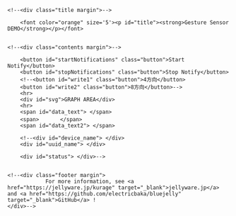 <!doctype html>
<!--
Copyright 2017-2020 JellyWare Inc. All Rights Reserved.
-->
<html>
  <head>
    <meta charset="utf-8">
    <meta http-equiv="X-UA-Compatible" content="IE=edge">
    <meta name="description" content="BlueJelly">
    <meta name="viewport" content="width=640, maximum-scale=1.0, user-scalable=yes">
    <title>Gesture Sensor DEMO</title>
    <link href="https://fonts.googleapis.com/css?family=Lato:100,300,400,700,900" rel="stylesheet" type="text/css">
    <link rel="stylesheet" href="style.css">
    <script type="text/javascript" src="bluejelly.js"></script>
    <script type="text/javascript" src="./smoothie.js"></script>
  </head>

<body>
<!--<div class="container">-->

    <!--<div class="title margin">-->
    
        <font color="orange" size='5'><p id="title"><strong>Gesture Sensor DEMO</strong></p></font>
   

    <!--<div class="contents margin">-->
    
        <button id="startNotifications" class="button">Start Notify</button>
        <button id="stopNotifications" class="button">Stop Notify</button>
        <!--<button id="write1" class="button">4方向</button>
        <button id="write2" class="button">8方向</button>-->
        <hr>
        <div id="svg">GRAPH AREA</div>
        <hr>
        <span id="data_text"> </span>
        <span>　　　　</span>
        <span id="data_text2"> </span>
        
        <!--<div id="device_name"> </div>
        <div id="uuid_name"> </div>
        
        <div id="status"> </div>-->

    
    <!--<div class="footer margin">
                For more information, see <a href="https://jellyware.jp/kurage" target="_blank">jellyware.jp</a> and <a href="https://github.com/electricbaka/bluejelly" target="_blank">GitHub</a> !
    </div>-->



<script>



let startflag=0;


//--------------------------------------------------
//Global変数
//--------------------------------------------------
//BlueJellyのインスタンス生成
const ble = new BlueJelly();
const ble2 = new BlueJelly();



//TimeSeriesのインスタンス生成
const ble_data = new TimeSeries();



//-------------------------------------------------
//smoothie.js
//-------------------------------------------------
function createTimeline() {
    const chart = new SmoothieChart({
        millisPerPixel: 20,
        grid: {
            fillStyle: '#ff8319',
            strokeStyle: '#ffffff',
            millisPerLine: 800
        },
        maxValue: 5000,
        minValue: 0
    });
    chart.addTimeSeries(ble_data, {
        strokeStyle: 'rgba(255, 255, 255, 1)',
        fillStyle: 'rgba(255, 255, 255, 0.2)',
        lineWidth: 4
    });
    chart.streamTo(document.getElementById("chart"), 500);
}


//--------------------------------------------------
//ロード時の処理
//--------------------------------------------------
window.onload = function () {
  //UUIDの設定
  ble.setUUID("UUID1","dd5f7232-1560-4792-953d-0b2015f15340","8796fa1b-986d-419a-8f84-137710a2354f");//TX　　Service UUID,Characteristic UUID
  ble2.setUUID("UUID1","dd5f7232-1560-4792-953d-0b2015f15340","1e630bfc-08ca-44c0-a7c5-58dae380884d");//RX　　Service UUID,Characteristic UUID
  
  
  //UUIDの取得方法→Powershellで　[Guid]::NewGuid()　と打つとUUIDが発行される。3回やって、1個目をService UUIDにして2個目と3個目をCharacteristic UUIDにする。
  //smoothie.js
  //createTimeline();
  
  
  main();

}


//--------------------------------------------------
//Scan後の処理
//--------------------------------------------------
ble.onScan = function (deviceName) {
  //document.getElementById('device_name').innerHTML = deviceName;
  document.getElementById('status').innerHTML = "found device!";
}


//--------------------------------------------------
//ConnectGATT後の処理
//--------------------------------------------------
ble.onConnectGATT = function (uuid) {
  console.log('> connected GATT!');

  //document.getElementById('uuid_name').innerHTML = uuid;
  //document.getElementById('status').innerHTML = "connected GATT!";
}


//--------------------------------------------------
//Sensor1 Read後の処理：得られたデータの表示など行う
//--------------------------------------------------
ble.onRead = function (data, uuid){
  //フォーマットに従って値を取得
  let value = "";
  for(let i = 0; i < data.byteLength; i++){
    value = value + String.fromCharCode(data.getInt8(i));
  }
  
  var array_value =value.split(",");

  //コンソールに値を表示
  //console.log(array_value);
  

  //HTMLにデータを表示
  document.getElementById('data_text').innerHTML = Number(array_value[0]);
  document.getElementById('data_text2').innerHTML = Number(array_value[1]);
  sosimode=Number(array_value[1]);
  startflag = 1;
  if(pre_sosimode != sosimode) gesflag=1;
  //console.log(startflag);

}


//--------------------------------------------------
//Sensot1 Write後の処理
//--------------------------------------------------
ble2.onWrite = function(uuid){
  //document.getElementById('uuid_name').innerHTML = uuid;
  //document.getElementById('status').innerHTML = "written data"
}


//--------------------------------------------------
//Start Notify後の処理
//--------------------------------------------------
ble.onStartNotify = function(uuid){
  console.log('> Start Notify!');

  //document.getElementById('uuid_name').innerHTML = uuid;
  //document.getElementById('status').innerHTML = "started Notify";
}


//--------------------------------------------------
//Stop Notify後の処理
//--------------------------------------------------
ble.onStopNotify = function(uuid){
  console.log('> Stop Notify!');

  //document.getElementById('uuid_name').innerHTML = uuid;
  //document.getElementById('status').innerHTML = "stopped Notify";
}


//-------------------------------------------------
//ボタンが押された時のイベント登録
//--------------------------------------------------
document.getElementById('startNotifications').addEventListener('click', function() {
      ble.startNotify('UUID1');
});

document.getElementById('stopNotifications').addEventListener('click', function() {
      ble.stopNotify('UUID1');
});


/*
document.getElementById('write1').addEventListener('click', function() {
  //フォーマットに従って値を変換
  const textEncoder = new TextEncoder();
  const text_data ="mode0";
  const text_data_encoded = textEncoder.encode(text_data + '\n');
  ble2.write('UUID1', text_data_encoded);
  gesflag=1;
  sosimode=0;
});

document.getElementById('write2').addEventListener('click', function() {
  //フォーマットに従って値を変換
  const textEncoder = new TextEncoder();
  const text_data = "mode1";
  const text_data_encoded = textEncoder.encode(text_data + '\n');
  ble2.write('UUID1', text_data_encoded);
  gesflag=1;
  sosimode=1;
});
*/







async function main() {
	while(true){
	    await wait(10); //
	    Create_grapf();
    }
}



const wait = (ms) => {
  return new Promise((resolve, reject) => {
    setTimeout(resolve, ms);
  });
};



let p_pos=0;
let sosimode=0;
let screen_w = 900;
let screen_h = 700;
let lineX=screen_w/2;
let lineY=screen_h/2;
let gesflag=0;
let gescyc=0;
let get_uart=0;
let display_text=""
let baisu=2;
let pre_sosimode=0;




function Create_grapf() {

	let i=0;
	let ii=0;
	var plot_color = new Array('red', 'blue', 'yellow' ,'green');
	
	
	if(startflag==1){
		get_uart= Number(document.getElementById('data_text').innerText);
		
		display_text="<svg xmlns='http://www.w3.org/2000/svg' version='1.1' height='" + screen_h + "' width='" + screen_w + "' viewBox='-80 -10 1000 750' class='SvgFrame'>"
		display_text = display_text + "<rect x='-80' y='-10' width='1000' height='50' rx='10' ry='10' fill='blue' />"
		display_text = display_text + "<text x='0' y='30' font-size='40' stroke='cyan'  fill='cyan' text-anchor='start' stroke-width='1'>ジェスチャーセンサ　DEMO</text>"
		display_text = display_text + "<text x='0' y='100' font-size='20' stroke='red'  fill='red' text-anchor='start' stroke-width='1'>2cmくらいの高さで動かしてください</text>"
		
		
		if(gesflag==1){
    		gescyc=0;
    		console.log("gesflag==1");
    		
		    if(sosimode==0){	
		      display_text = display_text + pos0_line();
		      display_text = display_text + pos2_line();
		      display_text = display_text + pos4_line();
		      display_text = display_text + pos6_line();
		      display_text = display_text + pos8_line();
		    }else if(sosimode==1){
		      display_text = display_text + pos0_line();
		      display_text = display_text + pos1_line();
		      display_text = display_text + pos2_line();
		      display_text = display_text + pos3_line();
		      display_text = display_text + pos4_line();
		      display_text = display_text + pos5_line();
		      display_text = display_text + pos6_line();
		      display_text = display_text + pos7_line();
		      display_text = display_text + pos8_line();
		    }
		    
		    gesflag=2;
		    display_text += "</svg>"
		    document.getElementById("svg").innerHTML =  display_text;
    	}
    	
    	
    	
		if(p_pos != get_uart){
			gesflag=0;
			gescyc=0;
			
			
		    if(sosimode==0){
		      if(get_uart==0){
		        display_text = display_text + pos0_line();
		        display_text = display_text + pos2_line();
		        display_text = display_text + pos4_line();
		        display_text = display_text + pos6_line();
		        display_text = display_text + pos8_line();  
		      }else if(get_uart==1){
		        display_text = display_text + pos2_line();
		        display_text = display_text + pos4_line();
		        display_text = display_text + pos6_line();
				display_text = display_text +  pos8_line();
		        display_text = display_text + "<polygon points='"+(lineX-17*baisu)+","+(lineY-50*baisu)+" "+(lineX+17*baisu)+","+(lineY-50*baisu)+" "+(lineX+17*baisu)+","+(lineY-85*baisu)+"' stroke='orange' fill='orange' />"
		        display_text = display_text + "<polygon points='"+(lineX-17*baisu)+","+(lineY-50*baisu)+" "+(lineX-17*baisu)+","+(lineY-85*baisu)+" "+(lineX+17*baisu)+","+(lineY-85*baisu)+"' stroke='orange' fill='orange' />"
		        display_text = display_text + "<polygon points='"+(lineX-32*baisu)+","+(lineY-85*baisu)+" "+(lineX+0*baisu)+","+(lineY-130*baisu)+" "+(lineX+32*baisu)+","+(lineY-85*baisu)+"' stroke='orange' fill='orange' />"
		      }else if(get_uart==2){
		        display_text = display_text + pos0_line();
		        display_text = display_text + pos4_line();
		        display_text = display_text + pos6_line();
		        display_text = display_text + pos8_line();
		        display_text = display_text + "<polygon points='"+(lineX+50*baisu)+","+(lineY-17*baisu)+" "+(lineX+50*baisu)+","+(lineY+17*baisu)+" "+(lineX+85*baisu)+","+(lineY+17*baisu)+"' stroke='orange' fill='orange' />"
		        display_text = display_text + "<polygon points='"+(lineX+50*baisu)+","+(lineY-17*baisu)+" "+(lineX+85*baisu)+","+(lineY-17*baisu)+" "+(lineX+85*baisu)+","+(lineY+17*baisu)+"' stroke='orange' fill='orange' />"
		        display_text = display_text + "<polygon points='"+(lineX+85*baisu)+","+(lineY-32*baisu)+" "+(lineX+130*baisu)+","+(lineY-0*baisu)+" "+(lineX+85*baisu)+","+(lineY+32*baisu)+"' stroke='orange' fill='orange' />"
		      }else if(get_uart==3){
		        display_text = display_text + pos0_line();
		        display_text = display_text + pos2_line();
		        display_text = display_text + pos6_line();
		        display_text = display_text + pos8_line();
		        display_text = display_text + "<polygon points='"+(lineX-17*baisu)+","+(lineY+50*baisu)+" "+(lineX+17*baisu)+","+(lineY+50*baisu)+" "+(lineX+17*baisu)+","+(lineY+85*baisu)+"' stroke='orange' fill='orange' />"
		        display_text = display_text + "<polygon points='"+(lineX-17*baisu)+","+(lineY+50*baisu)+" "+(lineX-17*baisu)+","+(lineY+85*baisu)+" "+(lineX+17*baisu)+","+(lineY+85*baisu)+"' stroke='orange' fill='orange' />"
		        display_text = display_text + "<polygon points='"+(lineX-32*baisu)+","+(lineY+85*baisu)+" "+(lineX+0*baisu)+","+(lineY+130*baisu)+" "+(lineX+32*baisu)+","+(lineY+85*baisu)+"' stroke='orange' fill='orange' />"  
		      }else if(get_uart==4){
		        display_text = display_text + pos0_line();
		        display_text = display_text + pos2_line();
		        display_text = display_text + pos4_line();
		        display_text = display_text + pos8_line();
		        display_text = display_text + "<polygon points='"+(lineX-50*baisu)+","+(lineY-17*baisu)+" "+(lineX-50*baisu)+","+(lineY+17*baisu)+" "+(lineX-85*baisu)+","+(lineY+17*baisu)+"' stroke='orange' fill='orange' />"
		        display_text = display_text + "<polygon points='"+(lineX-50*baisu)+","+(lineY-17*baisu)+" "+(lineX-85*baisu)+","+(lineY-17*baisu)+" "+(lineX-85*baisu)+","+(lineY+17*baisu)+"' stroke='orange' fill='orange' />"
		        display_text = display_text + "<polygon points='"+(lineX-85*baisu)+","+(lineY-32*baisu)+" "+(lineX-130*baisu)+","+(lineY+0*baisu)+" "+(lineX-85*baisu)+","+(lineY+32*baisu)+"' stroke='orange' fill='orange' />"     
		      }else if(get_uart==5){
		        display_text = display_text + pos0_line();
		        display_text = display_text + pos2_line();
		        display_text = display_text + pos4_line();
		        display_text = display_text + pos6_line();
				display_text = display_text + "<circle cx='"+lineX+"' cy='"+lineY+"' r='" +30*baisu+"' fill='orange' />"
		      }else if(get_uart==20){
		        display_text = display_text + pos8_line();
		        display_text = display_text + "<polygon points='"+(lineX-17*baisu)+","+(lineY-50*baisu)+" "+(lineX+17*baisu)+","+(lineY-50*baisu)+" "+(lineX+17*baisu)+","+(lineY-85*baisu)+"' stroke='orange' fill='orange' />"
		        display_text = display_text + "<polygon points='"+(lineX-17*baisu)+","+(lineY-50*baisu)+" "+(lineX-17*baisu)+","+(lineY-85*baisu)+" "+(lineX+17*baisu)+","+(lineY-85*baisu)+"' stroke='orange' fill='orange' />"
		        display_text = display_text + "<polygon points='"+(lineX-32*baisu)+","+(lineY-85*baisu)+" "+(lineX+0*baisu)+","+(lineY-130*baisu)+" "+(lineX+32*baisu)+","+(lineY-85*baisu)+"' stroke='orange' fill='orange' />"
		        
		        display_text = display_text + "<polygon points='"+(lineX+50*baisu)+","+(lineY-17*baisu)+" "+(lineX+50*baisu)+","+(lineY+17*baisu)+" "+(lineX+85*baisu)+","+(lineY+17*baisu)+"' stroke='orange' fill='orange' />"
		        display_text = display_text + "<polygon points='"+(lineX+50*baisu)+","+(lineY-17*baisu)+" "+(lineX+85*baisu)+","+(lineY-17*baisu)+" "+(lineX+85*baisu)+","+(lineY+17*baisu)+"' stroke='orange' fill='orange' />"
		        display_text = display_text + "<polygon points='"+(lineX+85*baisu)+","+(lineY-32*baisu)+" "+(lineX+130*baisu)+","+(lineY-0*baisu)+" "+(lineX+85*baisu)+","+(lineY+32*baisu)+"' stroke='orange' fill='orange' />"
		        
		        display_text = display_text + "<polygon points='"+(lineX-17*baisu)+","+(lineY+50*baisu)+" "+(lineX+17*baisu)+","+(lineY+50*baisu)+" "+(lineX+17*baisu)+","+(lineY+85*baisu)+"' stroke='orange' fill='orange' />"
		        display_text = display_text + "<polygon points='"+(lineX-17*baisu)+","+(lineY+50*baisu)+" "+(lineX-17*baisu)+","+(lineY+85*baisu)+" "+(lineX+17*baisu)+","+(lineY+85*baisu)+"' stroke='orange' fill='orange' />"
		        display_text = display_text + "<polygon points='"+(lineX-32*baisu)+","+(lineY+85*baisu)+" "+(lineX+0*baisu)+","+(lineY+130*baisu)+" "+(lineX+32*baisu)+","+(lineY+85*baisu)+"' stroke='orange' fill='orange' />"
		        
		        display_text = display_text + "<polygon points='"+(lineX-50*baisu)+","+(lineY-17*baisu)+" "+(lineX-50*baisu)+","+(lineY+17*baisu)+" "+(lineX-85*baisu)+","+(lineY+17*baisu)+"' stroke='orange' fill='orange' />";
		        display_text = display_text + "<polygon points='"+(lineX-50*baisu)+","+(lineY-17*baisu)+" "+(lineX-85*baisu)+","+(lineY-17*baisu)+" "+(lineX-85*baisu)+","+(lineY+17*baisu)+"' stroke='orange' fill='orange' />"
		        display_text = display_text + "<polygon points='"+(lineX-85*baisu)+","+(lineY-32*baisu)+" "+(lineX-130*baisu)+","+(lineY+0*baisu)+" "+(lineX-85*baisu)+","+(lineY+32*baisu)+"' stroke='orange' fill='orange' />"
		      
		      }else if(get_uart==21){
		     	display_text = display_text + "<circle cx='"+lineX+"' cy='"+lineY+"' r='" +29*baisu+"' fill='orangered' />"
		        display_text = display_text + pos0_line();
		        display_text = display_text + pos2_line();
		        display_text = display_text + pos4_line();
		        display_text = display_text + pos6_line();
		      }
		    }else if(sosimode==1){
				DisplayB();
		    }
		    
		    if(get_uart==1) display_text = display_text + "<text x='0' y='"+(screen_h/5*4)+"' font-size='50' font-family='メイリオ' stroke='green'  fill='green' text-anchor='start' stroke-width='1'>上</text>";
		    if(get_uart==2) display_text = display_text + "<text x='0' y='"+(screen_h/5*4)+"' font-size='50' font-family='メイリオ' stroke='green'  fill='green' text-anchor='start' stroke-width='1'>右</text>";
		    if(get_uart==3) display_text = display_text + "<text x='0' y='"+(screen_h/5*4)+"' font-size='50' font-family='メイリオ' stroke='green'  fill='green' text-anchor='start' stroke-width='1'>下</text>";
		    if(get_uart==4) display_text = display_text + "<text x='0' y='"+(screen_h/5*4)+"' font-size='50' font-family='メイリオ' stroke='green'  fill='green' text-anchor='start' stroke-width='1'>左</text>";
		    if(get_uart==5) display_text = display_text + "<text x='0' y='"+(screen_h/5*4)+"' font-size='50' font-family='メイリオ' stroke='magenta'  fill='magenta' text-anchor='start' stroke-width='1'>セット</text>";
		    if(get_uart==6) display_text = display_text + "<text x='0' y='"+(screen_h/5*4)+"' font-size='50' font-family='メイリオ' stroke='green'  fill='green' text-anchor='start' stroke-width='1'>右上</text>";
		    if(get_uart==7) display_text = display_text + "<text x='0' y='"+(screen_h/5*4)+"' font-size='50' font-family='メイリオ' stroke='green'  fill='green' text-anchor='start' stroke-width='1'>右下</text>";
		    if(get_uart==8) display_text = display_text + "<text x='0' y='"+(screen_h/5*4)+"' font-size='50' font-family='メイリオ' stroke='green'  fill='green' text-anchor='start' stroke-width='1'>左下</text>";
		    if(get_uart==9) display_text = display_text + "<text x='0' y='"+(screen_h/5*4)+"' font-size='50' font-family='メイリオ' stroke='green'  fill='green' text-anchor='start' stroke-width='1'>左上</text>";
		    if(get_uart==20) display_text = display_text + "<text x='0' y='"+(screen_h/5*4)+"' font-size='50' font-family='メイリオ' stroke='red'  fill='red' text-anchor='start' stroke-width='1'>決定</text>";
		    if(get_uart==21) display_text = display_text + "<text x='0' y='"+(screen_h/5*4)+"' font-size='50' font-family='メイリオ' stroke='magenta'  fill='magenta' text-anchor='start' stroke-width='1'>決定モード</text>";
		    
		    
		    
		    display_text += "</svg>"
	    	document.getElementById("svg").innerHTML =  display_text;
		}else{
			gescyc++;
		    if(gescyc>300) gescyc=400;
		    if(gescyc>300 && gesflag==0) gesflag=1;
		}
		
		p_pos=get_uart;
		pre_sosimode=sosimode;
		
	    
    }
}



function display0(){
	display_text = display_text + pos0_line();
	display_text = display_text + pos1_line();
	display_text = display_text + pos2_line();
	display_text = display_text + pos3_line();
	display_text = display_text + pos4_line();
	display_text = display_text + pos5_line();
	display_text = display_text + pos6_line();
	display_text = display_text + pos7_line();
	display_text = display_text + pos8_line();  
}

function display1(){
	display_text = display_text + pos1_line();
	display_text = display_text + pos2_line();
	display_text = display_text + pos3_line();
	display_text = display_text + pos4_line();
	display_text = display_text + pos5_line();
	display_text = display_text + pos6_line();
	display_text = display_text + pos7_line();
	display_text = display_text + pos8_line();
	display_text = display_text + "<polygon points='"+(lineX-17*baisu)+","+(lineY-50*baisu)+" "+(lineX+17*baisu)+","+(lineY-50*baisu)+" "+(lineX+17*baisu)+","+(lineY-85*baisu)+"' stroke='orange' fill='orange' />"
	display_text = display_text + "<polygon points='"+(lineX-17*baisu)+","+(lineY-50*baisu)+" "+(lineX-17*baisu)+","+(lineY-85*baisu)+" "+(lineX+17*baisu)+","+(lineY-85*baisu)+"' stroke='orange' fill='orange' />"
	display_text = display_text + "<polygon points='"+(lineX-32*baisu)+","+(lineY-85*baisu)+" "+(lineX+0*baisu)+","+(lineY-130*baisu)+" "+(lineX+32*baisu)+","+(lineY-85*baisu)+"' stroke='orange' fill='orange' />"
}

function display2(){
	display_text = display_text + pos0_line();
	display_text = display_text + pos1_line();
	display_text = display_text + pos3_line();
	display_text = display_text + pos4_line();
	display_text = display_text + pos5_line();
	display_text = display_text + pos6_line();
	display_text = display_text + pos7_line();
	display_text = display_text + pos8_line();
	display_text = display_text + "<polygon points='"+(lineX+50*baisu)+","+(lineY-17*baisu)+" "+(lineX+50*baisu)+","+(lineY+17*baisu)+" "+(lineX+85*baisu)+","+(lineY+17*baisu)+"' stroke='orange' fill='orange' />"
	display_text = display_text + "<polygon points='"+(lineX+50*baisu)+","+(lineY-17*baisu)+" "+(lineX+85*baisu)+","+(lineY-17*baisu)+" "+(lineX+85*baisu)+","+(lineY+17*baisu)+"' stroke='orange' fill='orange' />"
	display_text = display_text + "<polygon points='"+(lineX+85*baisu)+","+(lineY-32*baisu)+" "+(lineX+130*baisu)+","+(lineY-0*baisu)+" "+(lineX+85*baisu)+","+(lineY+32*baisu)+"' stroke='orange' fill='orange' />"
}

function display3(){
	display_text = display_text + pos0_line();
	display_text = display_text + pos1_line();
	display_text = display_text + pos2_line();
	display_text = display_text + pos3_line();
	display_text = display_text + pos5_line();
	display_text = display_text + pos6_line();
	display_text = display_text + pos7_line();
	display_text = display_text + pos8_line();
	display_text = display_text + "<polygon points='"+(lineX-17*baisu)+","+(lineY+50*baisu)+" "+(lineX+17*baisu)+","+(lineY+50*baisu)+" "+(lineX+17*baisu)+","+(lineY+85*baisu)+"' stroke='orange' fill='orange' />"
	display_text = display_text + "<polygon points='"+(lineX-17*baisu)+","+(lineY+50*baisu)+" "+(lineX-17*baisu)+","+(lineY+85*baisu)+" "+(lineX+17*baisu)+","+(lineY+85*baisu)+"' stroke='orange' fill='orange' />"
	display_text = display_text + "<polygon points='"+(lineX-32*baisu)+","+(lineY+85*baisu)+" "+(lineX+0*baisu)+","+(lineY+130*baisu)+" "+(lineX+32*baisu)+","+(lineY+85*baisu)+"' stroke='orange' fill='orange' />"   
}

function display4(){
	display_text = display_text + pos0_line();
	display_text = display_text + pos1_line();
	display_text = display_text + pos2_line();
	display_text = display_text + pos3_line();
	display_text = display_text + pos4_line();
	display_text = display_text + pos5_line();
	display_text = display_text + pos7_line();
	display_text = display_text + pos8_line();
	display_text = display_text + "<polygon points='"+(lineX-50*baisu)+","+(lineY-17*baisu)+" "+(lineX-50*baisu)+","+(lineY+17*baisu)+" "+(lineX-85*baisu)+","+(lineY+17*baisu)+"' stroke='orange' fill='orange' />"
	display_text = display_text + "<polygon points='"+(lineX-50*baisu)+","+(lineY-17*baisu)+" "+(lineX-85*baisu)+","+(lineY-17*baisu)+" "+(lineX-85*baisu)+","+(lineY+17*baisu)+"' stroke='orange' fill='orange' />"
	display_text = display_text + "<polygon points='"+(lineX-85*baisu)+","+(lineY-32*baisu)+" "+(lineX-130*baisu)+","+(lineY+0*baisu)+" "+(lineX-85*baisu)+","+(lineY+32*baisu)+"' stroke='orange' fill='orange' />"
}

function display5(){
	display_text = display_text + pos0_line();
	display_text = display_text + pos1_line();
	display_text = display_text + pos2_line();
	display_text = display_text + pos3_line();
	display_text = display_text + pos4_line();
	display_text = display_text + pos5_line();
	display_text = display_text + pos6_line();
	display_text = display_text + pos7_line();
	display_text = display_text + "<circle cx='"+lineX+"' cy='"+lineY+"' r='" +30*baisu+"' fill='orange' />";
}

function display6(){
	display_text = display_text + pos0_line();
	display_text = display_text + pos2_line();
	display_text = display_text + pos3_line();
	display_text = display_text + pos4_line();
	display_text = display_text + pos5_line();
	display_text = display_text + pos6_line();
	display_text = display_text + pos7_line();
	display_text = display_text + pos8_line();
	display_text = display_text + "<polygon points='"+(lineX+23*baisu)+","+(lineY-47*baisu)+" "+(lineX+47*baisu)+","+(lineY-23*baisu)+" "+(lineX+48*baisu)+","+(lineY-72*baisu)+"' stroke='orange' fill='orange' />"
	display_text = display_text + "<polygon points='"+(lineX+72*baisu)+","+(lineY-48*baisu)+" "+(lineX+47*baisu)+","+(lineY-23*baisu)+" "+(lineX+48*baisu)+","+(lineY-72*baisu)+"' stroke='orange' fill='orange' />"
	display_text = display_text + "<polygon points='"+(lineX+37*baisu)+","+(lineY-83*baisu)+" "+(lineX+82*baisu)+","+(lineY-37*baisu)+" "+(lineX+92*baisu)+","+(lineY-92*baisu)+"' stroke='orange' fill='orange' />"
}

function display7(){
	display_text = display_text + pos0_line();
	display_text = display_text + pos1_line();
	display_text = display_text + pos2_line();
	display_text = display_text + pos4_line();
	display_text = display_text + pos5_line();
	display_text = display_text + pos6_line();
	display_text = display_text + pos7_line();
	display_text = display_text + pos8_line();
	display_text = display_text + "<polygon points='"+(lineX+23*baisu)+","+(lineY+47*baisu)+" "+(lineX+47*baisu)+","+(lineY+23*baisu)+" "+(lineX+48*baisu)+","+(lineY+72*baisu)+"' stroke='orange' fill='orange' />"
	display_text = display_text + "<polygon points='"+(lineX+72*baisu)+","+(lineY+48*baisu)+" "+(lineX+47*baisu)+","+(lineY+23*baisu)+" "+(lineX+48*baisu)+","+(lineY+72*baisu)+"' stroke='orange' fill='orange' />"
	display_text = display_text + "<polygon points='"+(lineX+37*baisu)+","+(lineY+83*baisu)+" "+(lineX+82*baisu)+","+(lineY+37*baisu)+" "+(lineX+92*baisu)+","+(lineY+92*baisu)+"' stroke='orange' fill='orange' />"
}

function display8(){
	display_text = display_text + pos0_line();
	display_text = display_text + pos1_line();
	display_text = display_text + pos2_line();
	display_text = display_text + pos3_line();
	display_text = display_text + pos4_line();
	display_text = display_text + pos6_line();
	display_text = display_text + pos7_line();
	display_text = display_text + pos8_line();
	display_text = display_text + "<polygon points='"+(lineX-23*baisu)+","+(lineY+47*baisu)+" "+(lineX-47*baisu)+","+(lineY+23*baisu)+" "+(lineX-48*baisu)+","+(lineY+72*baisu)+"' stroke='orange' fill='orange' />"
	display_text = display_text + "<polygon points='"+(lineX-72*baisu)+","+(lineY+48*baisu)+" "+(lineX-47*baisu)+","+(lineY+23*baisu)+" "+(lineX-48*baisu)+","+(lineY+72*baisu)+"' stroke='orange' fill='orange' />"
	display_text = display_text + "<polygon points='"+(lineX-37*baisu)+","+(lineY+83*baisu)+" "+(lineX-82*baisu)+","+(lineY+37*baisu)+" "+(lineX-92*baisu)+","+(lineY+92*baisu)+"' stroke='orange' fill='orange' />"
}

function display9(){
	display_text = display_text + pos0_line();
	display_text = display_text + pos1_line();
	display_text = display_text + pos2_line();
	display_text = display_text + pos3_line();
	display_text = display_text + pos4_line();
	display_text = display_text + pos5_line();
	display_text = display_text + pos6_line();
	display_text = display_text + pos8_line();
	display_text = display_text + "<polygon points='"+(lineX-23*baisu)+","+(lineY-47*baisu)+" "+(lineX-47*baisu)+","+(lineY-23*baisu)+" "+(lineX-48*baisu)+","+(lineY-72*baisu)+"' stroke='orange' fill='orange' />"
	display_text = display_text + "<polygon points='"+(lineX-72*baisu)+","+(lineY-48*baisu)+" "+(lineX-47*baisu)+","+(lineY-23*baisu)+" "+(lineX-48*baisu)+","+(lineY-72*baisu)+"' stroke='orange' fill='orange' />"
	display_text = display_text + "<polygon points='"+(lineX-37*baisu)+","+(lineY-83*baisu)+" "+(lineX-82*baisu)+","+(lineY-37*baisu)+" "+(lineX-92*baisu)+","+(lineY-92*baisu)+"' stroke='orange' fill='orange' />"
}

function display20(){
	display_text = display_text + pos8_line();
	display_text = display_text + "<polygon points='"+(lineX-17*baisu)+","+(lineY-50*baisu)+" "+(lineX+17*baisu)+","+(lineY-50*baisu)+" "+(lineX+17*baisu)+","+(lineY-85*baisu)+"' stroke='orangered' fill='orangered' />"
	display_text = display_text + "<polygon points='"+(lineX-17*baisu)+","+(lineY-50*baisu)+" "+(lineX-17*baisu)+","+(lineY-85*baisu)+" "+(lineX+17*baisu)+","+(lineY-85*baisu)+"' stroke='orangered' fill='orangered' />"
	display_text = display_text + "<polygon points='"+(lineX-32*baisu)+","+(lineY-85*baisu)+" "+(lineX-0*baisu)+","+(lineY-130*baisu)+" "+(lineX+32*baisu)+","+(lineY-85*baisu)+"' stroke='orangered' fill='orangered' />"          

	display_text = display_text + "<polygon points='"+(lineX+50*baisu)+","+(lineY-17*baisu)+" "+(lineX+50*baisu)+","+(lineY+17*baisu)+" "+(lineX+85*baisu)+","+(lineY+17*baisu)+"' stroke='orangered' fill='orangered' />"
	display_text = display_text + "<polygon points='"+(lineX+50*baisu)+","+(lineY-17*baisu)+" "+(lineX+85*baisu)+","+(lineY-17*baisu)+" "+(lineX+85*baisu)+","+(lineY+17*baisu)+"' stroke='orangered' fill='orangered' />"
	display_text = display_text + "<polygon points='"+(lineX+85*baisu)+","+(lineY-32*baisu)+" "+(lineX+130*baisu)+","+(lineY-0*baisu)+" "+(lineX+85*baisu)+","+(lineY+32*baisu)+"' stroke='orangered' fill='orangered' />"         
	
	display_text = display_text + "<polygon points='"+(lineX-17*baisu)+","+(lineY+50*baisu)+" "+(lineX+17*baisu)+","+(lineY+50*baisu)+" "+(lineX+17*baisu)+","+(lineY+85*baisu)+"' stroke='orangered' fill='orangered' />"
	display_text = display_text + "<polygon points='"+(lineX-17*baisu)+","+(lineY+50*baisu)+" "+(lineX-17*baisu)+","+(lineY+85*baisu)+" "+(lineX+17*baisu)+","+(lineY+85*baisu)+"' stroke='orangered' fill='orangered' />"
	display_text = display_text + "<polygon points='"+(lineX-32*baisu)+","+(lineY+85*baisu)+" "+(lineX+0*baisu)+","+(lineY+130*baisu)+" "+(lineX+32*baisu)+","+(lineY+85*baisu)+"' stroke='orangered' fill='orangered' />"
	
	display_text = display_text + "<polygon points='"+(lineX-50*baisu)+","+(lineY-17*baisu)+" "+(lineX-50*baisu)+","+(lineY+17*baisu)+" "+(lineX-85*baisu)+","+(lineY+17*baisu)+"' stroke='orangered' fill='orangered' />"
	display_text = display_text + "<polygon points='"+(lineX-50*baisu)+","+(lineY-17*baisu)+" "+(lineX-85*baisu)+","+(lineY-17*baisu)+" "+(lineX-85*baisu)+","+(lineY+17*baisu)+"' stroke='orangered' fill='orangered' />"
	display_text = display_text + "<polygon points='"+(lineX-85*baisu)+","+(lineY-32*baisu)+" "+(lineX-130*baisu)+","+(lineY-0*baisu)+" "+(lineX-85*baisu)+","+(lineY+32*baisu)+"' stroke='orangered' fill='orangered' />"
	
	display_text = display_text + "<polygon points='"+(lineX+23*baisu)+","+(lineY-47*baisu)+" "+(lineX+47*baisu)+","+(lineY-23*baisu)+" "+(lineX+48*baisu)+","+(lineY-72*baisu)+"' stroke='orangered' fill='orangered' />"
	display_text = display_text + "<polygon points='"+(lineX+72*baisu)+","+(lineY-48*baisu)+" "+(lineX+47*baisu)+","+(lineY-23*baisu)+" "+(lineX+48*baisu)+","+(lineY-72*baisu)+"' stroke='orangered' fill='orangered' />"
	display_text = display_text + "<polygon points='"+(lineX+37*baisu)+","+(lineY-83*baisu)+" "+(lineX+82*baisu)+","+(lineY-37*baisu)+" "+(lineX+92*baisu)+","+(lineY-92*baisu)+"' stroke='orangered' fill='orangered' />"  
	
	display_text = display_text + "<polygon points='"+(lineX+23*baisu)+","+(lineY+47*baisu)+" "+(lineX+47*baisu)+","+(lineY+23*baisu)+" "+(lineX+48*baisu)+","+(lineY+72*baisu)+"' stroke='orangered' fill='orangered' />"
	display_text = display_text + "<polygon points='"+(lineX+72*baisu)+","+(lineY+48*baisu)+" "+(lineX+47*baisu)+","+(lineY+23*baisu)+" "+(lineX+48*baisu)+","+(lineY+72*baisu)+"' stroke='orangered' fill='orangered' />"
	display_text = display_text + "<polygon points='"+(lineX+37*baisu)+","+(lineY+83*baisu)+" "+(lineX+82*baisu)+","+(lineY+37*baisu)+" "+(lineX+92*baisu)+","+(lineY+92*baisu)+"' stroke='orangered' fill='orangered' />"

	display_text = display_text + "<polygon points='"+(lineX-23*baisu)+","+(lineY+47*baisu)+" "+(lineX-47*baisu)+","+(lineY+23*baisu)+" "+(lineX-48*baisu)+","+(lineY+72*baisu)+"' stroke='orangered' fill='orangered' />"
	display_text = display_text + "<polygon points='"+(lineX-72*baisu)+","+(lineY+48*baisu)+" "+(lineX-47*baisu)+","+(lineY+23*baisu)+" "+(lineX-48*baisu)+","+(lineY+72*baisu)+"' stroke='orangered' fill='orangered' />"
	display_text = display_text + "<polygon points='"+(lineX-37*baisu)+","+(lineY+83*baisu)+" "+(lineX-82*baisu)+","+(lineY+37*baisu)+" "+(lineX-92*baisu)+","+(lineY+92*baisu)+"' stroke='orangered' fill='orangered' />"
	
	display_text = display_text + "<polygon points='"+(lineX-23*baisu)+","+(lineY-47*baisu)+" "+(lineX-47*baisu)+","+(lineY-23*baisu)+" "+(lineX-48*baisu)+","+(lineY-72*baisu)+"' stroke='orangered' fill='orangered' />"
	display_text = display_text + "<polygon points='"+(lineX-72*baisu)+","+(lineY-48*baisu)+" "+(lineX-47*baisu)+","+(lineY-23*baisu)+" "+(lineX-48*baisu)+","+(lineY-72*baisu)+"' stroke='orangered' fill='orangered' />"
	display_text = display_text + "<polygon points='"+(lineX-37*baisu)+","+(lineY-83*baisu)+" "+(lineX-82*baisu)+","+(lineY-37*baisu)+" "+(lineX-92*baisu)+","+(lineY-92*baisu)+"' stroke='orangered' fill='orangered' />"
}

function display21(){
	display_text = display_text + "<circle cx='"+lineX+"' cy='"+lineY+"' r='" +29*baisu+"' fill='orangered' />";  
	display_text = display_text + pos0_line();
	display_text = display_text + pos1_line();
	display_text = display_text + pos2_line();
	display_text = display_text + pos3_line();
	display_text = display_text + pos4_line();
	display_text = display_text + pos5_line();
	display_text = display_text + pos6_line();
	display_text = display_text + pos7_line();
}








function DisplayB(){
	if(get_uart==0){
		display0();
	}else if(get_uart==1){
		display1();
	}else if(get_uart==2){
		display2();
	}else if(get_uart==3){
		display3();
	}else if(get_uart==4){
		display4();
	}else if(get_uart==6){
		display6();
	}else if(get_uart==7){
		display7();
	}else if(get_uart==8){
		display8();
	}else if(get_uart==9){
        display9();
	}else if(get_uart==5){
		display5();
	}else if(get_uart==20){
		display20();
	
	}else if(get_uart==21){
		display21()
	}
}




function pos0_line(){
	return	"<polyline points='"+
	(lineX-17*baisu)+","+(lineY-50*baisu)+" "+
	(lineX+17*baisu)+","+(lineY-50*baisu)+" "+
	(lineX+17*baisu)+","+(lineY-85*baisu)+" "+
	(lineX+32*baisu)+","+(lineY-85*baisu)+" "+
	(lineX+0*baisu)+","+(lineY-130*baisu)+" "+
	(lineX-32*baisu)+","+(lineY-85*baisu)+" "+
	(lineX-17*baisu)+","+(lineY-85*baisu)+" "+
	(lineX-17*baisu)+","+(lineY-50*baisu)+
	"' stroke='fuchsia' fill='none' />";
}

function pos1_line(){
	return	"<polyline points='"+
	(lineX+23*baisu)+","+(lineY-47*baisu)+" "+
	(lineX+47*baisu)+","+(lineY-23*baisu)+" "+
	(lineX+72*baisu)+","+(lineY-48*baisu)+" "+
	(lineX+82*baisu)+","+(lineY-37*baisu)+" "+
	(lineX+92*baisu)+","+(lineY-92*baisu)+" "+
	(lineX+37*baisu)+","+(lineY-83*baisu)+" "+
	(lineX+48*baisu)+","+(lineY-72*baisu)+" "+
	(lineX+23*baisu)+","+(lineY-47*baisu)+
	"' stroke='fuchsia' fill='none' />";
}

function pos2_line(){
	return	"<polyline points='"+
	(lineX+50*baisu)+","+(lineY-17*baisu)+" "+
	(lineX+50*baisu)+","+(lineY+17*baisu)+" "+
	(lineX+85*baisu)+","+(lineY+17*baisu)+" "+
	(lineX+85*baisu)+","+(lineY+32*baisu)+" "+
	(lineX+130*baisu)+","+(lineY+0*baisu)+" "+
	(lineX+85*baisu)+","+(lineY-32*baisu)+" "+
	(lineX+85*baisu)+","+(lineY-17*baisu)+" "+
	(lineX+50*baisu)+","+(lineY-17*baisu)+
	"' stroke='fuchsia' fill='none' />";
}

function pos3_line(){
	return	"<polyline points='"+
	(lineX+47*baisu)+","+(lineY+23*baisu)+" "+
	(lineX+23*baisu)+","+(lineY+47*baisu)+" "+
	(lineX+48*baisu)+","+(lineY+72*baisu)+" "+
	(lineX+34*baisu)+","+(lineY+83*baisu)+" "+
	(lineX+92*baisu)+","+(lineY+92*baisu)+" "+
	(lineX+83*baisu)+","+(lineY+37*baisu)+" "+
	(lineX+72*baisu)+","+(lineY+48*baisu)+" "+
	(lineX+47*baisu)+","+(lineY+23*baisu)+
	"' stroke='fuchsia' fill='none' />";
}

function pos4_line(){
	return	"<polyline points='"+
	(lineX-17*baisu)+","+(lineY+50*baisu)+" "+
	(lineX+17*baisu)+","+(lineY+50*baisu)+" "+
	(lineX+17*baisu)+","+(lineY+85*baisu)+" "+
	(lineX+32*baisu)+","+(lineY+85*baisu)+" "+
	(lineX+0*baisu)+","+(lineY+130*baisu)+" "+
	(lineX-32*baisu)+","+(lineY+85*baisu)+" "+
	(lineX-17*baisu)+","+(lineY+85*baisu)+" "+
	(lineX-17*baisu)+","+(lineY+50*baisu)+
	"' stroke='fuchsia' fill='none' />";
}

function pos5_line(){
	return	"<polyline points='"+
	(lineX-47*baisu)+","+(lineY+23*baisu)+" "+
	(lineX-23*baisu)+","+(lineY+47*baisu)+" "+
	(lineX-48*baisu)+","+(lineY+72*baisu)+" "+
	(lineX-34*baisu)+","+(lineY+83*baisu)+" "+
	(lineX-92*baisu)+","+(lineY+92*baisu)+" "+
	(lineX-83*baisu)+","+(lineY+37*baisu)+" "+
	(lineX-72*baisu)+","+(lineY+48*baisu)+" "+
	(lineX-47*baisu)+","+(lineY+23*baisu)+
	"' stroke='fuchsia' fill='none' />";
}

function pos6_line(){
	return	"<polyline points='"+
	(lineX-50*baisu)+","+(lineY-17*baisu)+" "+
	(lineX-50*baisu)+","+(lineY+17*baisu)+" "+
	(lineX-85*baisu)+","+(lineY+17*baisu)+" "+
	(lineX-85*baisu)+","+(lineY+32*baisu)+" "+
	(lineX-130*baisu)+","+(lineY+0*baisu)+" "+
	(lineX-85*baisu)+","+(lineY-32*baisu)+" "+
	(lineX-85*baisu)+","+(lineY-17*baisu)+" "+
	(lineX-50*baisu)+","+(lineY-17*baisu)+
	"' stroke='fuchsia' fill='none' />";
}

function pos7_line(){
	return	"<polyline points='"+
	(lineX-23*baisu)+","+(lineY-47*baisu)+" "+
	(lineX-47*baisu)+","+(lineY-23*baisu)+" "+
	(lineX-72*baisu)+","+(lineY-48*baisu)+" "+
	(lineX-82*baisu)+","+(lineY-37*baisu)+" "+
	(lineX-92*baisu)+","+(lineY-92*baisu)+" "+
	(lineX-37*baisu)+","+(lineY-83*baisu)+" "+
	(lineX-48*baisu)+","+(lineY-72*baisu)+" "+
	(lineX-23*baisu)+","+(lineY-47*baisu)+
	"' stroke='fuchsia' fill='none' />";
}

function pos8_line(){
	return "<circle cx='"+lineX+"' cy='"+lineY+"' r='" +30*baisu+"' stroke='fuchsia' fill='none' />";
}

</script>
</body>
</html>
